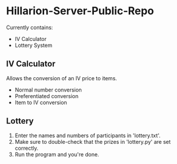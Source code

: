 # Hillarion-Server-Public-Repo
Currently contains:
+ IV Calculator
+ Lottery System

## IV Calculator
Allows the conversion of an IV price to items.
+ Normal number conversion
+ Preferentiated conversion
+ Item to IV conversion

## Lottery
1. Enter the names and numbers of participants in 'lottery.txt'.
2. Make sure to double-check that the prizes in 'lottery.py' are set correctly.
3. Run the program and you're done.